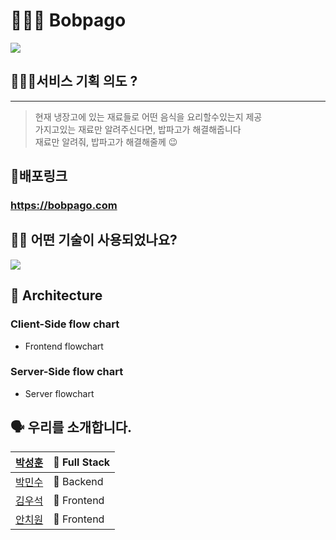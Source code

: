 # 👨🏻‍🍳 Bobpago
![](https://cdn.discordapp.com/attachments/879193189527994424/885873654854991952/stack_Copy_of_Untitled_1.png)

## 🙋🏻‍♂️서비스 기획 의도 ?
---
> 현재 냉장고에 있는 재료들로 어떤 음식을 요리할수있는지 제공<br />
가지고있는 재료만 알려주신다면, 밥파고가 해결해줍니다<br />
재료만 알려줘, 밥파고가 해결해줄께 😉<br />


## 📎배포링크
### <https://bobpago.com>

## 👨‍⚕️ 어떤 기술이 사용되었나요?
![](https://cdn.discordapp.com/attachments/879193189527994424/885409218000191519/2021-09-09_3.19.46.png)

## 🔨 Architecture

### Client-Side flow chart

- Frontend flowchart
![]()

### Server-Side flow chart

- Server flowchart
![]()


## 🗣 우리를 소개합니다.
|[박성훈](https://github.com/tjdgns5272)|🏁 Full Stack|
|------|---|
|[박민수](https://github.com/pinion7)|🏁 Backend|
|[김우석](https://github.com/VVSOGI)|🚩 Frontend|
|[안치원](https://github.com/Freetargeter)|🚩 Frontend|
